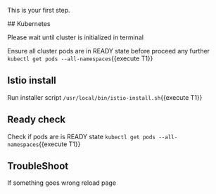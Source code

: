 This is your first step.

## Kubernetes

Please wait until cluster is initialized in terminal

Ensure all cluster pods are in READY state before proceed any further `kubectl get pods --all-namespaces`{{execute T1}}

## Istio install

Run installer script `/usr/local/bin/istio-install.sh`{{execute T1}}

## Ready check

Check if pods are is READY state `kubectl get pods --all-namespaces`{{execute T1}}

## TroubleShoot

If something goes wrong reload page

